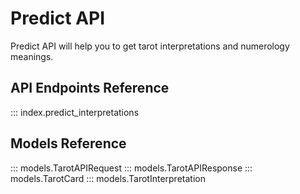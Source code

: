 # Predict API

Predict API will help you to get tarot interpretations and numerology meanings.

## API Endpoints Reference

::: index.predict_interpretations

## Models Reference

::: models.TarotAPIRequest
::: models.TarotAPIResponse
::: models.TarotCard
::: models.TarotInterpretation
